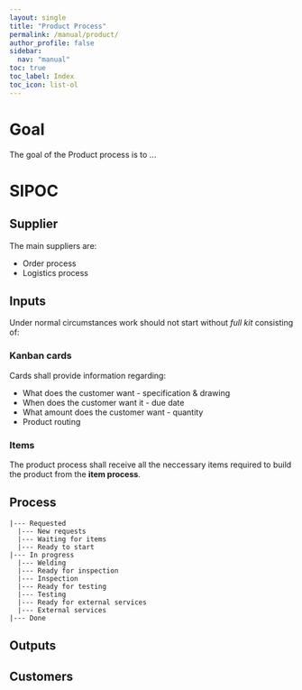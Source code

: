 ```yaml
---
layout: single
title: "Product Process"
permalink: /manual/product/
author_profile: false
sidebar:
  nav: "manual"
toc: true
toc_label: Index
toc_icon: list-ol
---
```

# Goal
The goal of the Product process is to ...

# SIPOC
## Supplier
The main suppliers are:  
* Order process  
* Logistics process

## Inputs
Under normal circumstances work should not start without *full kit* consisting of:

### Kanban cards
Cards shall provide information regarding:  
* What does the customer want - specification & drawing  
* When does the customer want it - due date  
* What amount does the customer want - quantity  
* Product routing  

### Items
The product process shall receive all the neccessary items required to build the product from the **item process**.

## Process
```
|--- Requested
  |--- New requests
  |--- Waiting for items
  |--- Ready to start
|--- In progress
  |--- Welding
  |--- Ready for inspection
  |--- Inspection
  |--- Ready for testing
  |--- Testing  
  |--- Ready for external services  
  |--- External services  
|--- Done
```

## Outputs

## Customers
